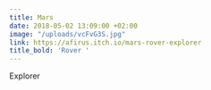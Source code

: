 ```yaml
---
title: Mars
date: 2018-05-02 13:09:00 +02:00
image: "/uploads/vcFvG3S.jpg"
link: https://afirus.itch.io/mars-rover-explorer
title_bold: 'Rover '
---
```


Explorer